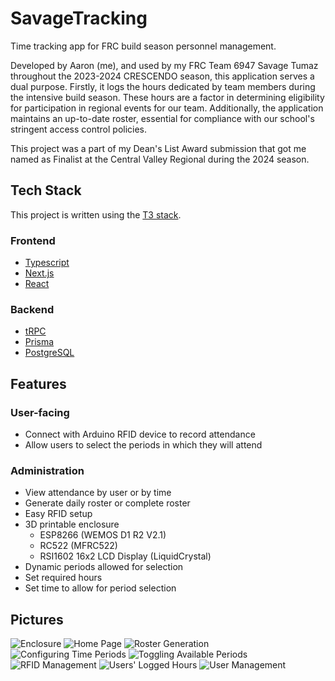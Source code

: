 # SavageTracking

Time tracking app for FRC build season personnel management.

Developed by Aaron (me), and used by my FRC Team 6947 Savage Tumaz throughout the 2023-2024 CRESCENDO season, this application serves a dual purpose. Firstly, it logs the hours dedicated by team members during the intensive build season. These hours are a factor in determining eligibility for participation in regional events for our team. Additionally, the application maintains an up-to-date roster, essential for compliance with our school's stringent access control policies.

This project was a part of my Dean's List Award submission that got me named as Finalist at the Central Valley Regional during the 2024 season.

## Tech Stack

This project is written using the [T3 stack](https://create.t3.gg/).

### Frontend

- [Typescript](https://www.typescriptlang.org/)
- [Next.js](https://nextjs.org/)
- [React](https://reactjs.org/)

### Backend

- [tRPC](https://trpc.io/)
- [Prisma](https://www.prisma.io/)
- [PostgreSQL](https://www.postgresql.org/)


## Features

### User-facing
- Connect with Arduino RFID device to record attendance
- Allow users to select the periods in which they will attend

### Administration

- View attendance by user or by time
- Generate daily roster or complete roster
- Easy RFID setup
- 3D printable enclosure
    - ESP8266 (WEMOS D1 R2 V2.1)
    - RC522 (MFRC522)
    - RSI1602 16x2 LCD Display (LiquidCrystal)
- Dynamic periods allowed for selection
- Set required hours
- Set time to allow for period selection


## Pictures

![Enclosure](screenshots/enclosure.jpg)
![Home Page](screenshots/home.png)
![Roster Generation](screenshots/roster.png)
![Configuring Time Periods](screenshots/config.png)
![Toggling Available Periods](screenshots/periods.png)
![RFID Management](screenshots/rfid.png)
![Users' Logged Hours](screenshots/users.png)
![User Management](screenshots/usermgmt.png)